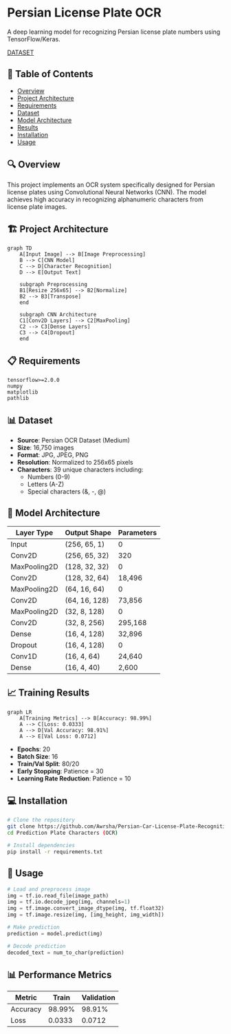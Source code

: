 # Persian License Plate OCR

A deep learning model for recognizing Persian license plate numbers using TensorFlow/Keras.


[DATASET](https://drive.google.com/file/d/1WXmHqxeDixYnz4Fv6OzJVGFJ7gLrY2wY/view?usp=sharing)

## 📝 Table of Contents
- [Overview](#overview)
- [Project Architecture](#project-architecture)
- [Requirements](#requirements)
- [Dataset](#dataset)
- [Model Architecture](#model-architecture)
- [Results](#results)
- [Installation](#installation)
- [Usage](#usage)

## 🔍 Overview

This project implements an OCR system specifically designed for Persian license plates using Convolutional Neural Networks (CNN). The model achieves high accuracy in recognizing alphanumeric characters from license plate images.

## 🏗 Project Architecture

```mermaid
graph TD
    A[Input Image] --> B[Image Preprocessing]
    B --> C[CNN Model]
    C --> D[Character Recognition]
    D --> E[Output Text]
    
    subgraph Preprocessing
    B1[Resize 256x65] --> B2[Normalize]
    B2 --> B3[Transpose]
    end
    
    subgraph CNN Architecture
    C1[Conv2D Layers] --> C2[MaxPooling]
    C2 --> C3[Dense Layers]
    C3 --> C4[Dropout]
    end
```

## 📋 Requirements

```
tensorflow>=2.0.0
numpy
matplotlib
pathlib
```

## 📊 Dataset

- **Source**: Persian OCR Dataset (Medium)
- **Size**: 16,750 images
- **Format**: JPG, JPEG, PNG
- **Resolution**: Normalized to 256x65 pixels
- **Characters**: 39 unique characters including:
  - Numbers (0-9)
  - Letters (A-Z)
  - Special characters (&, -, @)

## 🧮 Model Architecture

| Layer Type | Output Shape | Parameters |
|------------|--------------|------------|
| Input | (256, 65, 1) | 0 |
| Conv2D | (256, 65, 32) | 320 |
| MaxPooling2D | (128, 32, 32) | 0 |
| Conv2D | (128, 32, 64) | 18,496 |
| MaxPooling2D | (64, 16, 64) | 0 |
| Conv2D | (64, 16, 128) | 73,856 |
| MaxPooling2D | (32, 8, 128) | 0 |
| Conv2D | (32, 8, 256) | 295,168 |
| Dense | (16, 4, 128) | 32,896 |
| Dropout | (16, 4, 128) | 0 |
| Conv1D | (16, 4, 64) | 24,640 |
| Dense | (16, 4, 40) | 2,600 |

## 📈 Training Results

```mermaid
graph LR
    A[Training Metrics] --> B[Accuracy: 98.99%]
    A --> C[Loss: 0.0333]
    A --> D[Val Accuracy: 98.91%]
    A --> E[Val Loss: 0.0712]
```

- **Epochs**: 20
- **Batch Size**: 16
- **Train/Val Split**: 80/20
- **Early Stopping**: Patience = 30
- **Learning Rate Reduction**: Patience = 10

## 💻 Installation

```bash
# Clone the repository
git clone https://github.com/Awrsha/Persian-Car-License-Plate-Recognition.git
cd Prediction Plate Characters (OCR)

# Install dependencies
pip install -r requirements.txt
```

## 🚀 Usage

```python
# Load and preprocess image
img = tf.io.read_file(image_path)
img = tf.io.decode_jpeg(img, channels=1)
img = tf.image.convert_image_dtype(img, tf.float32)
img = tf.image.resize(img, [img_height, img_width])

# Make prediction
prediction = model.predict(img)

# Decode prediction
decoded_text = num_to_char(prediction)
```

## 📊 Performance Metrics

| Metric | Train | Validation |
|--------|--------|------------|
| Accuracy | 98.99% | 98.91% |
| Loss | 0.0333 | 0.0712 |
```
